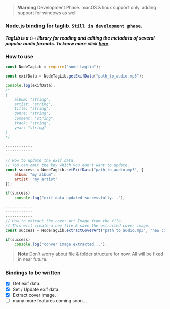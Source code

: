 >**Warning**
>Development Phase.
>macOS & linux support only.
> adding support for windows as well.

### Node.js binding for taglib. ``Still in development phase``.

##### TagLib is a ``C++`` library for reading and editing the metadata of several popular audio formats. To know more click [here](https://taglib.org/).

### How to use

```js
const NodeTagLib = require("node-taglib");

const exifData = NodeTagLib.getExifData("path_to_audio.mp3");

console.log(exifData);
/*
{
    album: "string",
    artist: "string",
    title: "string",
    genre: "string",
    comment: "string",
    track: "string",
    year: "string"
}
*/

------------
------------
------------
// How to update the exif data.
// You can omit the key which you don't want to update.
const success = NodeTagLib.setExifData("path_to_audio.mp3", {
    album: "my album",
    artist: "my artist"
});

if(success)
    console.log("exif data updated successfully...");

------------
------------
------------
// How to extract the cover Art Image from the file.
// This will create a new file & save the extracted cover image.
const success = NodeTagLib.extractCoverArt("path_to_audio.mp3", "new_cover_art.jpeg");

if(success)
    console.log("conver image extracted...");

```

>**Note**
>Don't worry about file & folder structure for now. All will be fixed in near future.

### Bindings to be written

- [x] Get exif data.
- [x] Set / Update exif data.
- [x] Extract cover image.
- [ ] many more features coming soon...